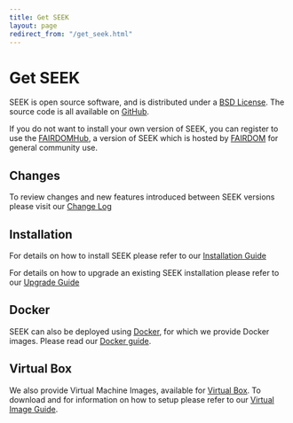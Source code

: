 ```yaml
---
title: Get SEEK
layout: page
redirect_from: "/get_seek.html"
---
```


# Get SEEK

SEEK is open source software, and is distributed under a [BSD License](https://github.com/seek4science/seek/blob/master/BSD-LICENSE). The source code is all available on [GitHub](https://github.com/seek4science/seek).

If you do not want to install your own version of SEEK, you can register to use the [FAIRDOMHub](https://fairdomhub.org), a version of SEEK which is hosted by [FAIRDOM](https://fair-dom.org) for general community use.

## Changes

To review changes and new features introduced between SEEK versions please visit our [Change Log](/tech/releases/)

## Installation

For details on how to install SEEK please refer to our [Installation Guide](tech/install.html)

For details on how to upgrade an existing SEEK installation please refer to our [Upgrade Guide](tech/upgrading.html)

## Docker

SEEK can also be deployed using [Docker](http://docker.com), for which we provide Docker images. Please read our [Docker guide](/tech/docker.html).

## Virtual Box

We also provide Virtual Machine Images, available for [Virtual Box](http://www.virtualbox.org/). To download and for information on how to setup please refer to our [Virtual Image Guide](http://seek4science.org/seek-vm).
